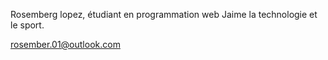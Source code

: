  Rosemberg lopez, 
étudiant en programmation web 
Jaime la technologie et le sport. 


rosember.01@outlook.com

